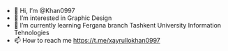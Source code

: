 - 👋 Hi, I’m @Khan0997
- 👀 I’m interested in Graphic Design
- 🌱 I’m currently learning Fergana branch Tashkent University Information Tehnologies
- 📫 How to reach me https://t.me/xayrullokhan0997

<!---
Khan0997/Khan0997 is a ✨ special ✨ repository because its `README.md` (this file) appears on your GitHub profile.
You can click the Preview link to take a look at your changes.
--->

